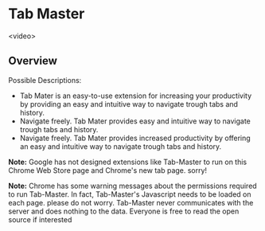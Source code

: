 # Tab Master

\<video\>

## Overview

Possible Descriptions:

- Tab Mater is an easy-to-use extension for increasing your productivity by providing an easy and intuitive way to navigate trough tabs and history.
- Navigate freely. Tab Mater provides easy and intuitive way to navigate trough tabs and history.
- Navigate freely. Tab Mater provides increased productivity by offering an easy and intuitive way to navigate trough tabs and history.

**Note:** Google has not designed extensions like Tab-Master to run on this Chrome Web Store page and Chrome's new tab page. sorry! 

**Note:** Chrome has some warning messages about the permissions required to run Tab-Master. In fact, Tab-Master's Javascript needs to  be loaded on each page. please do not worry. Tab-Master never communicates with the server and does  nothing to the data. Everyone is free to read the open source if interested
